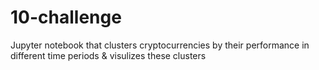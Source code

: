 # 10-challenge
 Jupyter notebook that clusters cryptocurrencies by their performance in different time periods & visulizes these clusters
